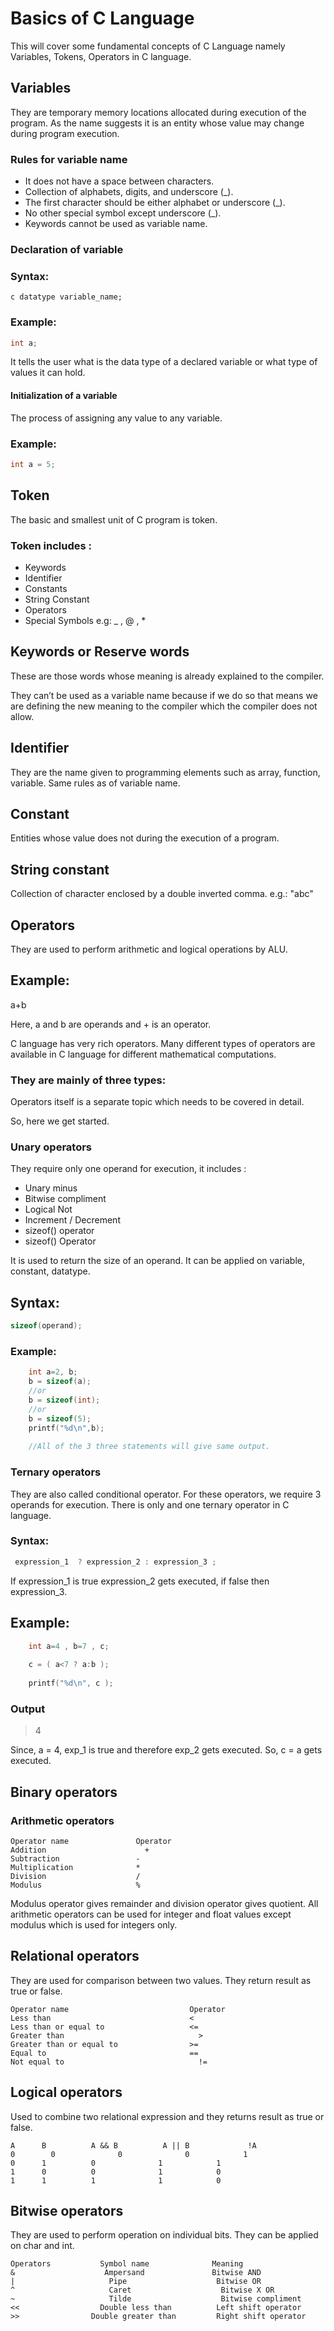 #  Basics of C Language 

This will cover some fundamental concepts of C Language namely Variables, Tokens, Operators in C language.

## Variables
They are temporary memory locations allocated during execution of the program. As the name suggests it is an entity whose value may change during program execution.

### Rules for variable name

* It does not have a space between characters.
* Collection of alphabets, digits, and underscore (_).
* The first character should be either alphabet or underscore (_).
* No other special symbol except underscore (_).
* Keywords cannot be used as variable name.

### Declaration of variable

### Syntax:

```c datatype variable_name;```
### Example:
```c
int a;
```
It tells the user what is the data type of a declared variable or what type of values it can hold.

#### Initialization of a variable

The process of assigning any value to any variable.

### Example:
```c
int a = 5;
```
## Token
The basic and smallest unit of C program is token.

### Token includes :

* Keywords
* Identifier
* Constants
* String Constant
* Operators
* Special Symbols e.g: _ , @ , *

## Keywords or Reserve words

These are those words whose meaning is already explained to the compiler.

They can’t be used as a variable name because if we do so that means we are defining the new meaning to the compiler which the compiler does not allow.

## Identifier

They are the name given to programming elements such as array, function, variable. Same rules as of variable name.

## Constant

Entities whose value does not during the execution of a program.

## String constant

Collection of character enclosed by a double inverted comma. e.g.: "abc"

## Operators

They are used to perform arithmetic and logical operations by ALU.

## Example:

 a+b

Here, a and b are operands and + is an operator.

C language has very rich operators. Many different types of operators are available in C language for different mathematical computations.

### They are mainly of three types:
Operators itself is a separate topic which needs to be covered in detail.

So, here we get started.

### Unary operators

They require only one operand for execution, it includes :

* Unary minus
* Bitwise compliment
* Logical Not
* Increment / Decrement
* sizeof() operator
* sizeof() Operator

It is used to return the size of an operand. It can be applied on variable, constant, datatype.

## Syntax:
```c
sizeof(operand);
```
### Example:
```c
    int a=2, b;
    b = sizeof(a);
    //or
    b = sizeof(int);
    //or
    b = sizeof(5);
    printf("%d\n",b);
    
    //All of the 3 three statements will give same output.
```
### Ternary operators

They are also called conditional operator. For these operators, we require 3 operands for execution. There is only and one ternary operator in C language.

### Syntax:
```c
 expression_1  ? expression_2 : expression_3 ;
```
If expression_1 is true expression_2 gets executed, if false then expression_3.

## Example:
```c
    int a=4 , b=7 , c;
    
    c = ( a<7 ? a:b );
    
    printf("%d\n", c );
```
### Output

>  4

Since, a = 4, exp_1 is true and therefore exp_2 gets executed. So, c = a gets executed.

## Binary operators

### Arithmetic operators
```
Operator name	            Operator
Addition	                  +
Subtraction               	-
Multiplication	            *
Division                  	/
Modulus	                    %
```
Modulus operator gives remainder and division operator gives quotient. All arithmetic operators can be used for integer and float values except modulus which is used for integers only.

## Relational operators

They are used for comparison between two values. They return result as true or false.
```
Operator name                       	Operator
Less than                             	<
Less than or equal to                 	<=
Greater than	                          >
Greater than or equal to              	>=
Equal to                              	==
Not equal to	                          !=
```
## Logical operators

Used to combine two relational expression and they returns result as true or false.
```
A	   B	      A && B	      A || B	         !A
0		 0    		    0              0            1
0	   1          0              1            1
1	   0          0              1            0
1	   1          1              1            0
```
## Bitwise operators

They are used to perform operation on individual bits. They can be applied on char and int.
```
Operators	        Symbol name	             Meaning
&	                 Ampersand	             Bitwise AND
|	                  Pipe	                  Bitwise OR
^	                  Caret	                   Bitwise X OR
~	                  Tilde	                   Bitwise compliment
<<                	Double less than	      Left shift operator
>>	              Double greater than	      Right shift operator
```






